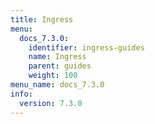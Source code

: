 ```yaml
---
title: Ingress
menu:
  docs_7.3.0:
    identifier: ingress-guides
    name: Ingress
    parent: guides
    weight: 100
menu_name: docs_7.3.0
info:
  version: 7.3.0
---
```



